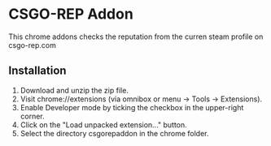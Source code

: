 # CSGO-REP Addon

This chrome addons checks the reputation from the curren steam profile on csgo-rep.com

## Installation

1. Download and unzip the zip file.
2. Visit chrome://extensions (via omnibox or menu -> Tools -> Extensions).
3. Enable Developer mode by ticking the checkbox in the upper-right corner.
4. Click on the "Load unpacked extension..." button.
5. Select the directory csgorepaddon in the chrome folder.
